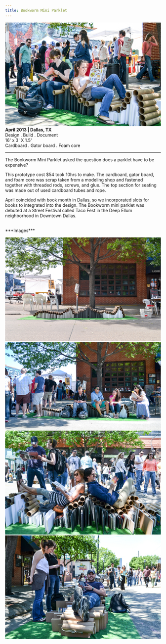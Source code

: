 ```yaml
---
title: Bookworm Mini Parklet
---
```


![Bookworm Mini Parklet](assets/img/work/bookworm/bookworm-mini-parklet.jpg)
**April 2013 | Dallas, TX** <br>
Design . Build . Document <br>
16' x 3' X 1.5'<br>
Cardboard . Gator board . Foam core <br>

---

The Bookworm Mini Parklet asked the question does a parklet have to be expensive?

This prototype cost $54 took 10hrs to make. The cardboard, gator board, and foam core was scrap taken from a modeling shop and fastened together with threaded rods, screws, and glue. The top section for seating was made out of used cardboard tubes and rope.

April coincided with book month in Dallas, so we incorporated slots for books to integrated into the design. The Bookworm mini parklet was debuted at a Street Festival called Taco Fest in the Deep Ellum neighborhood in Downtown Dallas.

<br>
***Images***

![Bookworm Mini Parklet](assets/img/work/bookworm/bookworm-mini-parklet-1.jpg)
![Bookworm Mini Parklet](assets/img/work/bookworm/bookworm-mini-parklet-2.jpg)
![Bookworm Mini Parklet](assets/img/work/bookworm/bookworm-mini-parklet-3.jpg)
![Bookworm Mini Parklet](assets/img/work/bookworm/bookworm-mini-parklet-4.jpg)
